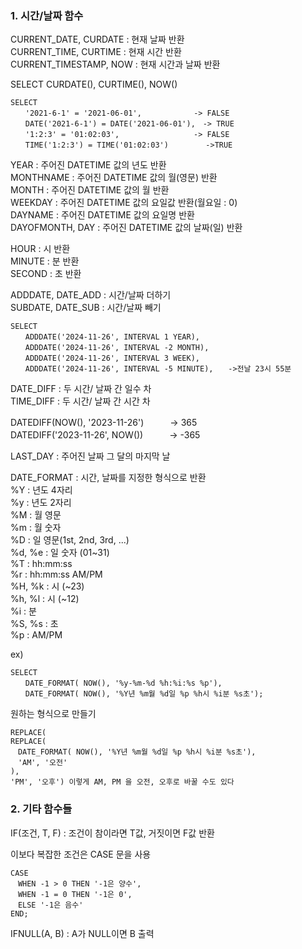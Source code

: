 ### 1. 시간/날짜 함수
CURRENT_DATE, CURDATE : 현재 날짜 반환  
CURRENT_TIME, CURTIME : 현재 시간 반환  
CURRENT_TIMESTAMP, NOW : 현재 시간과 날짜 반환  

SELECT CURDATE(), CURTIME(), NOW()  

```
SELECT  
　　'2021-6-1' = '2021-06-01',　　　　　　　-> FALSE  
　　DATE('2021-6-1') = DATE('2021-06-01'),　-> TRUE  
　　'1:2:3' = '01:02:03',　　　　　　　　　　-> FALSE  
　　TIME('1:2:3') = TIME('01:02:03')　　　　　->TRUE  
```

YEAR : 주어진 DATETIME 값의 년도 반환  
MONTHNAME : 주어진 DATETIME 값의 월(영문) 반환  
MONTH : 주어진 DATETIME 값의 월 반환  
WEEKDAY : 주어진 DATETIME 값의 요일값 반환(월요일 : 0)  
DAYNAME : 주어진 DATETIME 값의 요일명 반환  
DAYOFMONTH, DAY : 주어진 DATETIME 값의 날짜(일) 반환  


HOUR : 시 반환  
MINUTE : 분 반환  
SECOND : 초 반환

ADDDATE, DATE_ADD : 시간/날짜 더하기  
SUBDATE, DATE_SUB : 시간/날짜 빼기  

```
SELECT
　　ADDDATE('2024-11-26', INTERVAL 1 YEAR),
　　ADDDATE('2024-11-26', INTERVAL -2 MONTH),
　　ADDDATE('2024-11-26', INTERVAL 3 WEEK),
　　ADDDATE('2024-11-26', INTERVAL -5 MINUTE),　　->전날 23시 55분
```
DATE_DIFF : 두 시간/ 날짜 간 일수 차  
TIME_DIFF : 두 시간/ 날짜 간 시간 차

DATEDIFF(NOW(), '2023-11-26')　　　-> 365  
DATEDIFF('2023-11-26', NOW())　　　-> -365

LAST_DAY : 주어진 날짜 그 달의 마지막 날

DATE_FORMAT : 시간, 날짜를 지정한 형식으로 반환  
%Y : 년도 4자리  
%y : 년도 2자리  
%M : 월 영문  
%m : 월 숫자  
%D : 일 영문(1st, 2nd, 3rd, ...)  
%d, %e : 일 숫자 (01~31)  
%T : hh:mm:ss  
%r : hh:mm:ss AM/PM  
%H, %k : 시 (~23)  
%h, %l : 시 (~12)  
%i : 분  
%S, %s : 초  
%p : AM/PM  

ex)
```
SELECT  
　　DATE_FORMAT( NOW(), '%y-%m-%d %h:%i:%s %p'),  
　　DATE_FORMAT( NOW(), '%Y년 %m월 %d일 %p %h시 %i분 %s초');  
```
원하는 형식으로 만들기  
```
REPLACE(  
REPLACE(  
　DATE_FORMAT( NOW(), '%Y년 %m월 %d일 %p %h시 %i분 %s초'),  
　'AM', '오전'  
),  
'PM', '오후') 이렇게 AM, PM 을 오전, 오후로 바꿀 수도 있다  
```



### 2. 기타 함수들  
IF(조건, T, F) : 조건이 참이라면 T값, 거짓이면 F값 반환  

이보다 복잡한 조건은 CASE 문을 사용  
```
CASE  
　WHEN -1 > 0 THEN '-1은 양수',  
　WHEN -1 = 0 THEN '-1은 0',  
　ELSE '-1은 음수'  
END;  
```
IFNULL(A, B) : A가 NULL이면 B 출력  
